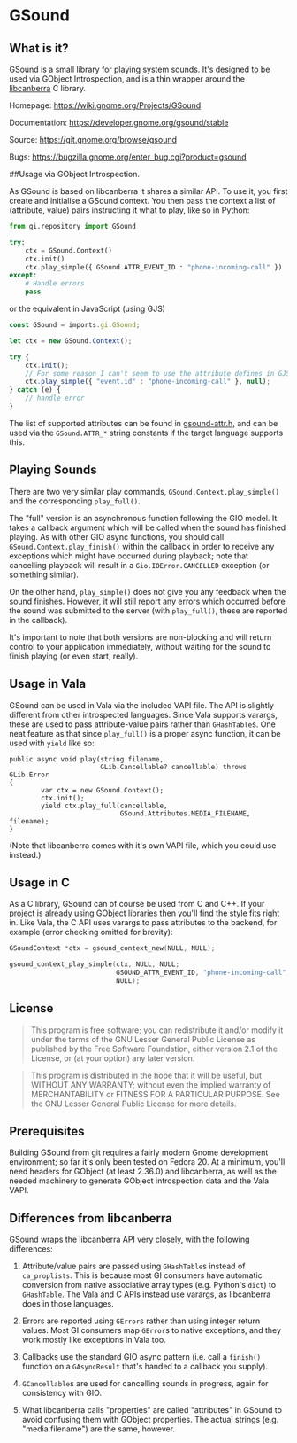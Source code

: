 GSound
======

What is it?
-----------

GSound is a small library for playing system sounds. It's designed to be
used via GObject Introspection, and is a thin wrapper around the [libcanberra](http://0pointer.de/lennart/projects/libcanberra/) C library.

Homepage: https://wiki.gnome.org/Projects/GSound

Documentation: https://developer.gnome.org/gsound/stable

Source: https://git.gnome.org/browse/gsound

Bugs: https://bugzilla.gnome.org/enter_bug.cgi?product=gsound

##Usage via GObject Introspection.

As GSound is based on libcanberra it shares a similar API. To use it,
you first create and initialise a GSound context. You then pass the
context a list of (attribute, value) pairs instructing it what to play,
like so in Python:

```Python
from gi.repository import GSound

try:
    ctx = GSound.Context()
    ctx.init()
    ctx.play_simple({ GSound.ATTR_EVENT_ID : "phone-incoming-call" })
except:
    # Handle errors
    pass
```

or the equivalent in JavaScript (using GJS)

```JavaScript
const GSound = imports.gi.GSound;

let ctx = new GSound.Context();

try {
    ctx.init();
    // For some reason I can't seem to use the attribute defines in GJS
    ctx.play_simple({ "event.id" : "phone-incoming-call" }, null);
} catch (e) {
    // handle error
}
```

The list of supported attributes can be found in 
[gsound-attr.h](https://developer.gnome.org/gsound/stable/gsound-GSound-Attributes.html),
and can be used via the `GSound.ATTR_*` string constants if the target
language supports this.

Playing Sounds
--------------

There are two very similar play commands, `GSound.Context.play_simple()`
and the corresponding `play_full()`.

The "full" version is an asynchronous function following the GIO model.
It takes a callback argument which will be called when the sound has
finished playing. As with other GIO async functions, you should call
`GSound.Context.play_finish()` within the callback in order to receive
any exceptions which might have occurred during playback; note that
cancelling playback will result in a `Gio.IOError.CANCELLED` exception
(or something similar).

On the other hand, `play_simple()` does not give you any feedback when
the sound finishes. However, it will still report any errors which
occurred before the sound was submitted to the server (with
`play_full()`, these are reported in the callback).

It's important to note that both versions are non-blocking and will
return control to your application immediately, without waiting for the
sound to finish playing (or even start, really).

Usage in Vala
-------------

GSound can be used in Vala via the included VAPI file. The API is
slightly different from other introspected languages. Since Vala supports
varargs, these are used to pass attribute-value pairs rather than
`GHashTable`s. One neat feature as that since `play_full()` is a proper
async function, it can be used with `yield` like so:

```Vala
public async void play(string filename,
                       GLib.Cancellable? cancellable) throws GLib.Error
{
        var ctx = new GSound.Context();
        ctx.init();
        yield ctx.play_full(cancellable,
                            GSound.Attributes.MEDIA_FILENAME, filename);
}
```

(Note that libcanberra comes with it's own VAPI file, which you could use
instead.)

Usage in C
-----------

As a C library, GSound can of course be used from C and C++. If your project
is already using  GObject libraries then you'll find the style fits right in.
Like Vala, the C API uses varargs to pass attributes to the backend, for
example (error checking omitted for brevity):

```C
GSoundContext *ctx = gsound_context_new(NULL, NULL);

gsound_context_play_simple(ctx, NULL, NULL;
                           GSOUND_ATTR_EVENT_ID, "phone-incoming-call",
                           NULL);
```

License
-------

> This program is free software; you can redistribute it and/or modify it
> under the terms of the GNU Lesser General Public License as published
> by the Free Software Foundation, either version 2.1 of the License, or
> (at your option) any later version.

> This program is distributed in the hope that it will be useful, but
> WITHOUT ANY WARRANTY; without even the implied warranty of
> MERCHANTABILITY or FITNESS FOR A PARTICULAR PURPOSE. See the GNU Lesser
> General Public License for more details.

Prerequisites
-------------

Building GSound from git requires a fairly modern Gnome development
environment; so far it's only been tested on Fedora 20. At a minimum,
you'll need headers for GObject (at least 2.36.0) and libcanberra, as well
as the needed machinery to generate GObject introspection data and the Vala
VAPI. 

Differences from libcanberra
----------------------------

GSound wraps the libcanberra API very closely, with the following
differences:

1) Attribute/value pairs are passed using `GHashTable`s instead of
   `ca_proplists`. This is because most GI consumers have automatic conversion
   from native associative array types (e.g. Python's `dict`) to `GHashTable`.
   The Vala and C APIs instead use varargs, as libcanberra does in those
   languages.

2) Errors are reported using `GError`s rather than using integer return values.
   Most GI consumers map `GError`s to native exceptions, and they work mostly like
   exceptions in Vala too.

3) Callbacks use the standard GIO async pattern (i.e. call a `finish()` function
   on a `GAsyncResult` that's handed to a callback you supply).

4) `GCancellable`s are used for cancelling sounds in progress, again for
   consistency with GIO.

5) What libcanberra calls "properties" are called "attributes" in GSound to
   avoid confusing them with GObject properties. The actual strings (e.g.
   "media.filename") are the same, however.
